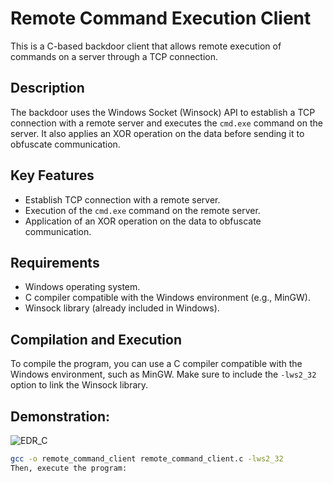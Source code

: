 # Remote Command Execution Client

This is a C-based backdoor client that allows remote execution of commands on a server through a TCP connection.

## Description

The backdoor uses the Windows Socket (Winsock) API to establish a TCP connection with a remote server and executes the `cmd.exe` command on the server. It also applies an XOR operation on the data before sending it to obfuscate communication.

## Key Features

- Establish TCP connection with a remote server.
- Execution of the `cmd.exe` command on the remote server.
- Application of an XOR operation on the data to obfuscate communication.

## Requirements

- Windows operating system.
- C compiler compatible with the Windows environment (e.g., MinGW).
- Winsock library (already included in Windows).

## Compilation and Execution

To compile the program, you can use a C compiler compatible with the Windows environment, such as MinGW. Make sure to include the `-lws2_32` option to link the Winsock library.

## Demonstration:

![EDR_C](https://github.com/daniel-de-lima0xa/bypassAV/assets/59209081/2a1f1034-31ba-4106-a5a5-8b91783a10bd)

```sh
gcc -o remote_command_client remote_command_client.c -lws2_32
Then, execute the program:
